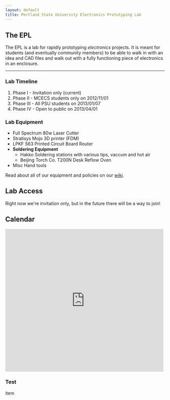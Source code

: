 ```yaml
---
layout: default
title: Portland State University Electronics Prototyping Lab
---
```


## The EPL

The EPL is a lab for rapidly prototyping _electronics_ projects. It is meant for
students (and eventually community members) to be able to walk in with an idea
and CAD files and walk out with a fully functioning piece of electronics in an
enclosure.

--------------------------------------------------------------------------------

### Lab Timeline

 1. Phase I - Invitation only (current)
 1. Phase II - MCECS students only on 2012/11/01
 1. Phase III - All PSU students on 2013/01/07
 1. Phase IV - Open to public on 2013/04/01


### Lab Equipment
 - Full Spectrum 80w Laser Cutter
 - Stratisys Mojo 3D printer (FDM)
 - LPKF S63 Printed Circuit Board Router
 - **Soldering Equipment**
   - Hakko Soldering stations with various tips, vaccum and hot air
   - Beijing Torch Co. T200N Desk Reflow Oven
 - Misc Hand tools

Read about all of our equipment and policies on our [wiki](https://github.com/psu-epl/psu-epl.github.com/wiki "PSU EPL Wiki").

## Lab Access

Right now we're invitation only, but in the future there will be a
way to join!

## Calendar

<div width="500">
<iframe src="https://www.google.com/calendar/embed?title=EPL%20Schedule&amp;showCalendars=0&amp;mode=WEEK&amp;height=450&amp;wkst=1&amp;bgcolor=%23ffffff&amp;src=epl.pdx%40gmail.com&amp;color=%23875509&amp;ctz=America%2FLos_Angeles" style=" border-width:0 " width="500" height="450" frameborder="0" scrolling="no"></iframe>
</div>

### Test

item
